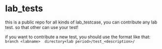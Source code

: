 # lab_tests
this is a public repo for all kinds of lab_testcase, you can contribute any lab test. so that other can use your test!

if you want to contribute a new test, you should use the format like that: ```branch <labname>  directory<lab period>/test_<description>/```
